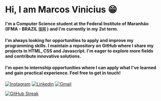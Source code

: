 # Hi, I am Marcos Vinicius 😁

#### I'm a Computer Science student at the Federal Institute of Maranhão (IFMA - BRAZIL 🇧🇷 ) and I'm currently in my 2st term.

#### I'm always looking for opportunities to apply and improve my programming skills. I maintain a repository on GitHub where I share my projects in HTML, CSS and Javascript. I'm eager to explore more fields and contribute innovative solutions.

#### I'm open to internship opportunities where I can apply what I've learned and gain practical experience. Feel free to get in touch!

[![Instagram](https://img.shields.io/badge/Instagram-E4405F?style=for-the-badge&logo=instagram&logoColor=white)](https://www.instagram.com/marcossilvacius?igsh=MXUxcm0yMDNoZWM5dA==)
[![Linkedin](https://img.shields.io/badge/LinkedIn-0077B5?style=for-the-badge&logo=linkedin&logoColor=white)](https://www.linkedin.com/in/marcos-v-94535322b?utm_source=share&utm_campaign=share_via&utm_content=profile&utm_medium=android_app)
[![Gmail](https://img.shields.io/badge/Gmail-D14836?style=for-the-badge&logo=gmail&logoColor=white)](https://mail.google.com/mail/u/2/)

[![GitHub Streak](https://streak-stats.demolab.com/?user=Avantiermv&theme=dark)](https://git.io/streak-stats)




